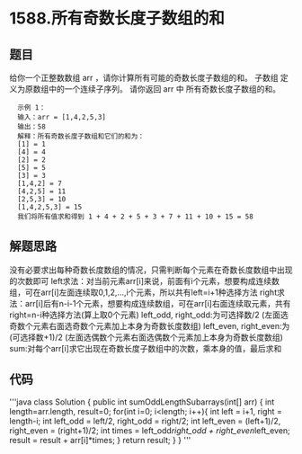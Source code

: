 # 1588.所有奇数长度子数组的和

## 题目
给你一个正整数数组 arr ，请你计算所有可能的奇数长度子数组的和。
子数组 定义为原数组中的一个连续子序列。
请你返回 arr 中 所有奇数长度子数组的和。

      示例 1：
      输入：arr = [1,4,2,5,3]
      输出：58
      解释：所有奇数长度子数组和它们的和为：
      [1] = 1
      [4] = 4
      [2] = 2
      [5] = 5
      [3] = 3
      [1,4,2] = 7
      [4,2,5] = 11
      [2,5,3] = 10
      [1,4,2,5,3] = 15
      我们将所有值求和得到 1 + 4 + 2 + 5 + 3 + 7 + 11 + 10 + 15 = 58

## 解题思路
没有必要求出每种奇数长度数组的情况，只需判断每个元素在奇数长度数组中出现的次数即可
left求法：对当前元素arr[i]来说，前面有i个元素，想要构成连续数组，可在arr[i]左面连续取0,1,2,...,i个元素，所以共有left=i+1种选择方法
right求法：arr[i]后有n-i-1个元素，想要构成连续数组，可在arr[i]右面连续取元素，共有right=n-i种选择方法(算上取0个元素)
left_odd, right_odd:为可选择数/2 (左面选奇数个元素右面选奇数个元素加上本身为奇数长度数组)
left_even, right_even:为(可选择数+1)/2 (左面选偶数个元素右面选偶数个元素加上本身为奇数长度数组)
sum:对每个arr[i]求它出现在奇数长度子数组中的次数，乘本身的值，最后求和

## 代码
'''java
class Solution {
    public int sumOddLengthSubarrays(int[] arr) {
        int length=arr.length, result=0;
        for(int i=0; i<length; i++){
            int left = i+1, right = length-i;
            int left_odd = left/2, right_odd = right/2;
            int left_even = (left+1)/2, right_even = (right+1)/2;
            int times = left_odd*right_odd + right_even*left_even;
            result = result + arr[i]*times;
        }
        return result;
    }
}
'''
